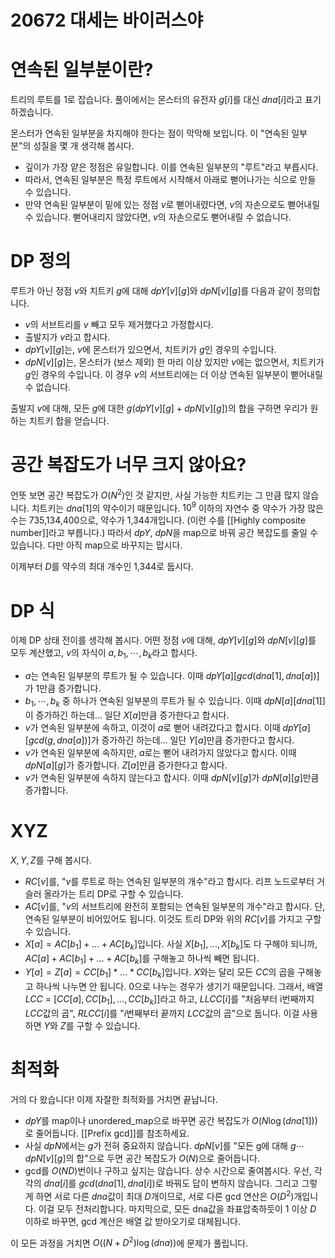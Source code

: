 # 20672 대세는 바이러스야
# 연속된 일부분이란?
트리의 루트를 1로 잡습니다. 풀이에서는 몬스터의 유전자 $g[i]$를 대신 $dna[i]$라고 표기하겠습니다.

몬스터가 연속된 일부분을 차지해야 한다는 점이 막막해 보입니다. 이 "연속된 일부분"의 성질을 몇 개 생각해 봅시다.
* 깊이가 가장 얕은 정점은 유일합니다. 이를 연속된 일부분의 "루트"라고 부릅시다.
* 따라서, 연속된 일부분은 특정 루트에서 시작해서 아래로 뻗어나가는 식으로 만들 수 있습니다.
* 만약 연속된 일부분이 밑에 있는 정점 $v$로 뻗어내렸다면, $v$의 자손으로도 뻗어내릴 수 있습니다. 뻗어내리지 않았다면, $v$의 자손으로도 뻗어내릴 수 없습니다.

# DP 정의
루트가 아닌 정점 $v$와 치트키 $g$에 대해 $dpY[v][g]$와 $dpN[v][g]$를 다음과 같이 정의합니다.
* $v$의 서브트리를 $v$ 빼고 모두 제거했다고 가정합시다.
* 출발지가 $v$라고 합시다.
* $dpY[v][g]$는, $v$에 몬스터가 있으면서, 치트키가 $g$인 경우의 수입니다.
* $dpN[v][g]$는, 몬스터가 (보스 제외) 한 마리 이상 있지만 $v$에는 없으면서, 치트키가 $g$인 경우의 수입니다. 이 경우 $v$의 서브트리에는 더 이상 연속된 일부분이 뻗어내릴 수 없습니다.

출발지 $v$에 대해, 모든 $g$에 대한 $g(dpY[v][g] + dpN[v][g])$의 합을 구하면 우리가 원하는 치트키 합을 얻습니다.

# 공간 복잡도가 너무 크지 않아요?
언뜻 보면 공간 복잡도가 $O(N^2)$인 것 같지만, 사실 가능한 치트키는 그 만큼 많지 않습니다. 치트키는 $dna[1]$의 약수이기 때문입니다. $10^9$ 이하의 자연수 중 약수가 가장 많은 수는 735,134,400으로, 약수가 1,344개입니다. (이런 수를 [[Highly composite number]]라고 부릅니다.) 따라서 $dpY$, $dpN$을 map으로 바꿔 공간 복잡도를 줄일 수 있습니다. 다만 아직 map으로 바꾸지는 맙시다.

이제부터 $D$를 약수의 최대 개수인 1,344로 둡시다.

# DP 식
이제 DP 상태 전이를 생각해 봅시다. 어떤 정점 $v$에 대해, $dpY[v][g]$와 $dpN[v][g]$를 모두 계산했고, $v$의 자식이 $a, b_1, \cdots, b_k$라고 합시다.
* $a$는 연속된 일부분의 루트가 될 수 있습니다. 이때 $dpY[a][gcd(dna[1], dna[a])]$가 1만큼 증가합니다.
* $b_1, \cdots, b_k$ 중 하나가 연속된 일부분의 루트가 될 수 있습니다. 이때 $dpN[a][dna[1]]$이 증가하긴 하는데... 일단 $X[a]$만큼 증가한다고 합시다.
* $v$가 연속된 일부분에 속하고, 이것이 $a$로 뻗어 내려갔다고 합시다. 이때 $dpY[a][gcd(g, dna[a])]$가 증가하긴 하는데... 일단 $Y[a]$만큼 증가한다고 합시다.
* $v$가 연속된 일부분에 속하지만, $a$로는 뻗어 내려가지 않았다고 합시다. 이때 $dpN[a][g]$가 증가합니다. $Z[a]$만큼 증가한다고 합시다.
* $v$가 연속된 일부분에 속하지 않는다고 합시다. 이때 $dpN[v][g]$가 $dpN[a][g]$만큼 증가합니다.

# XYZ
$X, Y, Z$를 구해 봅시다.

* $RC[v]$를, "$v$를 루트로 하는 연속된 일부분의 개수"라고 합시다. 리프 노드로부터 거슬러 올라가는 트리 DP로 구할 수 있습니다.
* $AC[v]$를, "$v$의 서브트리에 완전히 포함되는 연속된 일부분의 개수"라고 합시다. 단, 연속된 일부분이 비어있어도 됩니다. 이것도 트리 DP와 위의 $RC[v]$를 가지고 구할 수 있습니다.
* $X[a] = AC[b_1] + ... + AC[b_k]$입니다. 사실 $X[b_1], ..., X[b_k]$도 다 구해야 되니까, $AC[a] + AC[b_1] + ... + AC[b_k]$를 구해놓고 하나씩 빼면 됩니다.
* $Y[a] = Z[a] = CC[b_1] * ... * CC[b_k]$입니다. $X$와는 달리 모든 $CC$의 곱을 구해놓고 하나씩 나누면 안 됩니다. 0으로 나누는 경우가 생기기 때문입니다. 그래서, 배열 $LCC$ = $[CC[a], CC[b_1], ..., CC[b_k]]$라고 하고, $LLCC[i]$를 "처음부터 i번째까지 $LCC$값의 곱", $RLCC[i]$를 "$i$번째부터 끝까지 $LCC$값의 곱"으로 둡니다. 이걸 사용하면 $Y$와 $Z$를 구할 수 있습니다.

# 최적화
거의 다 왔습니다! 이제 자잘한 최적화를 거치면 끝납니다.
* $dpY$를 map이나 unordered_map으로 바꾸면 공간 복잡도가 $O(N \log(dna[1]))$로 줄어듭니다. [[Prefix gcd]]를 참조하세요.
* 사실 $dpN$에서는 $g$가 전혀 중요하지 않습니다. $dpN[v]$를 "모든 g에 대해 $g\cdots dpN[v][g]$의 합"으로 두면 공간 복잡도가 $O(N)$으로 줄어듭니다.
* gcd를 $O(ND)$번이나 구하고 싶지는 않습니다. 상수 시간으로 줄여봅시다. 우선, 각각의 $dna[i]$를 $gcd(dna[1], dna[i])$로 바꿔도 답이 변하지 않습니다. 그리고 그렇게 하면 서로 다른 $dna$값이 최대 $D$개이므로, 서로 다른 gcd 연산은 $O(D^2)$개입니다. 이걸 모두 전처리합니다. 마지막으로, 모든 dna값을 좌표압축하듯이 1 이상 $D$ 이하로 바꾸면, gcd 계산은 배열 값 받아오기로 대체됩니다.

이 모든 과정을 거치면 $O((N+D^2)\log(dna))$에 문제가 풀립니다.